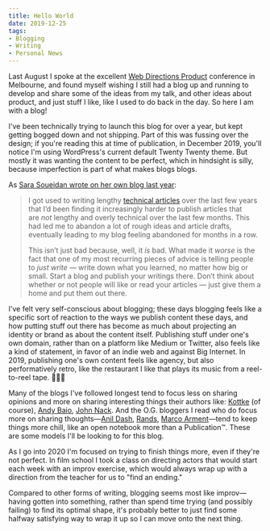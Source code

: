 ```yaml
---
title: Hello World
date: 2019-12-25
tags:
- Blogging
- Writing
- Personal News
---
```


<!-- wp:paragraph -->
<p>Last August I spoke at the excellent <a href="https://www.webdirections.org/product19/">Web Directions Product</a> conference in Melbourne, and found myself wishing I still had a blog up and running to develop and share some of the ideas from my talk, and other ideas about product, and just stuff I like, like I used to do back in the day. So here I am with a blog! </p>
<!-- /wp:paragraph -->

<!-- wp:paragraph -->
<p>I've been technically trying to launch this blog for over a year, but kept getting bogged down and not shipping. Part of this was fussing over the design; if you're reading this at time of publication, in December 2019, you'll notice I'm using WordPress's current default Twenty Twenty theme. But mostly it was wanting the content to be perfect, which in hindsight is silly, because imperfection is part of what makes blogs blogs.</p>
<!-- /wp:paragraph -->

<!-- wp:paragraph -->
<p>As <a href="https://www.sarasoueidan.com/desk/just-write/">Sara Soueidan wrote on her own blog last year</a>:</p>
<!-- /wp:paragraph -->

<!-- wp:quote -->
<blockquote class="wp-block-quote"><p>I got used to writing lengthy&nbsp;<a href="https://www.sarasoueidan.com/blog/">technical articles</a>&nbsp;over the last few years that I’d been finding it increasingly harder to publish articles that are&nbsp;<em>not</em>&nbsp;lengthy and overly technical over the last few months. This had led me to abandon a lot of rough ideas and article drafts, eventually leading to my blog feeling abandoned for months in a row.&nbsp;</p><p>This isn’t just bad because, well, it&nbsp;<em>is</em>&nbsp;bad. What made it&nbsp;<em>worse</em>&nbsp;is the fact that one of my most recurring pieces of advice is telling people to&nbsp;<em>just write</em>&nbsp;— write down what you learned, no matter how big or small. Start a blog and publish your writings there. Don’t think about whether or not people will like or read your articles — just give them a home and put them out there.</p></blockquote>
<!-- /wp:quote -->

<!-- wp:paragraph -->
<p>I've felt very self-conscious about blogging; these days blogging feels like a specific sort of reaction to the ways we publish content these days, and how putting stuff out there has become as much about projecting an identity or brand as about the content itself. Publishing stuff under one's own domain, rather than on a platform like Medium or Twitter, also feels like a kind of statement, in favor of an indie web and against Big Internet. In 2019, publishing one's own content feels like agency, but also performatively retro, like the restaurant I like that plays its music  from a reel-to-reel tape. 🤷🏻‍♂️</p>
<!-- /wp:paragraph -->

<!-- wp:paragraph -->
<p>Many of the blogs I've followed longest tend to focus less on sharing opinions and more on sharing interesting things their authors like: <a href="https://www.kottke.org">Kottke</a> (of course), <a href="https://waxy.org">Andy Baio</a>, <a href="http://jnack.com/blog/">John Nack</a>. And the O.G. bloggers I read who do focus more on sharing thoughts—<a href="https://anildash.com">Anil Dash</a>, <a href="https://randsinrepose.com">Rands</a>, <a href="https://marco.org/">Marco Arment</a>—tend to keep things more chill, like an open notebook more than a Publication™. These are some models I'll be looking to for this blog.</p>
<!-- /wp:paragraph -->

<!-- wp:paragraph -->
<p>As I go into 2020 I'm focused on trying to finish things more, even if they're not perfect. In film school I took a class on directing actors that would start each week with an improv exercise, which would always wrap up with a direction from the teacher for us to "find an ending." </p>
<!-- /wp:paragraph -->

<!-- wp:paragraph -->
<p>Compared to other forms of writing, blogging seems most like improv—having gotten into something, rather than spend time trying (and possibly failing) to find its optimal shape, it's probably better to just find some halfway satisfying way to wrap it up so I can move onto the next thing.</p>
<!-- /wp:paragraph -->
